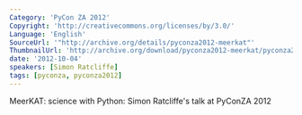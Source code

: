 ```yaml
---
Category: 'PyCon ZA 2012'
Copyright: 'http://creativecommons.org/licenses/by/3.0/'
Language: 'English'
SourceUrl: '"http://archive.org/details/pyconza2012-meerkat"'
ThumbnailUrl: 'http://archive.org/download/pyconza2012-meerkat/pyconza2012-meerkat.thumbs/pyconza2012-meerkat_000001.jpg'
date: '2012-10-04'
speakers: [Simon Ratcliffe]
tags: [pyconza, pyconza2012]
---
```

MeerKAT: science with Python: Simon Ratcliffe's talk at PyConZA 2012